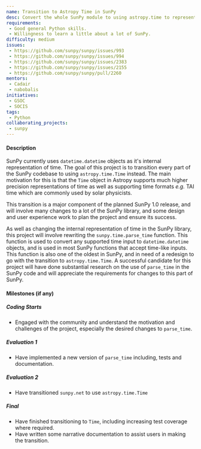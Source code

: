 ```yaml
---
name: Transition to Astropy Time in SunPy
desc: Convert the whole SunPy module to using astropy.time to represent time.
requirements:
 - Good general Python skills.
 - Willingness to learn a little about a lot of SunPy.
difficulty: medium
issues:
 - https://github.com/sunpy/sunpy/issues/993
 - https://github.com/sunpy/sunpy/issues/994
 - https://github.com/sunpy/sunpy/issues/2383
 - https://github.com/sunpy/sunpy/issues/2155
 - https://github.com/sunpy/sunpy/pull/2260
mentors:
 - Cadair
 - nabobalis
initiatives:
 - GSOC
 - SOCIS
tags:
 - Python
collaborating_projects:
 - sunpy
---
```


#### Description

SunPy currently uses `datetime.datetime` objects as it's internal representation
of time. The goal of this project is to transition every part of the SunPy
codebase to using `astropy.time.Time` instead. The main motivation for this is
that the `Time` object in Astropy supports much higher precision representations
of time as well as supporting time formats *e.g.* TAI time which are commonly
used by solar physicists.

This transition is a major component of the planned SunPy 1.0 release, and will
involve many changes to a lot of the SunPy library, and some design and user
experience work to plan the project and ensure its success.

As well as changing the internal representation of time in the SunPy library,
this project will involve rewriting the `sunpy.time.parse_time` function. This
function is used to convert any supported time input to `datetime.datetime`
objects, and is used in most SunPy functions that accept time-like inputs. This
function is also one of the oldest in SunPy, and in need of a redesign to go
with the transition to `astropy.time.Time`. A successful candidate for this
project will have done substantial research on the use of `parse_time` in the
SunPy code and will appreciate the requirements for changes to this part of
SunPy.


#### Milestones (if any)

##### Coding Starts

* Engaged with the community and understand the motivation and challenges of the project, especially the desired changes to `parse_time`.

##### Evaluation 1

* Have implemented a new version of `parse_time` including, tests and documentation.

##### Evaluation 2

* Have transitioned `sunpy.net` to use `astropy.time.Time`

##### Final

* Have finished transitioning to `Time`, including increasing test coverage where required.
* Have written some narrative documentation to assist users in making the transition.
